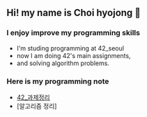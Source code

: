 ## Hi! my name is Choi hyojong 👋

### I enjoy improve my programming skills
- I'm studing programming at 42_seoul
- now I am doing 42's main assignments,
- and solving algorithm problems.

### Here is my programming note
- [42_과제정리](https://witty-crime-33b.notion.site/42-ec1426dec942409b8d33a15413eea628)
- [알고리즘 정리]
